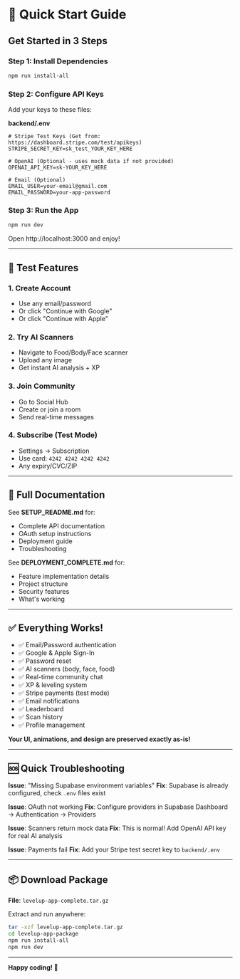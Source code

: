 # 🚀 Quick Start Guide

## Get Started in 3 Steps

### Step 1: Install Dependencies
```bash
npm run install-all
```

### Step 2: Configure API Keys
Add your keys to these files:

**backend/.env**
```env
# Stripe Test Keys (Get from: https://dashboard.stripe.com/test/apikeys)
STRIPE_SECRET_KEY=sk_test_YOUR_KEY_HERE

# OpenAI (Optional - uses mock data if not provided)
OPENAI_API_KEY=sk-YOUR_KEY_HERE

# Email (Optional)
EMAIL_USER=your-email@gmail.com
EMAIL_PASSWORD=your-app-password
```

### Step 3: Run the App
```bash
npm run dev
```

Open http://localhost:3000 and enjoy!

---

## 🎯 Test Features

### 1. Create Account
- Use any email/password
- Or click "Continue with Google"
- Or click "Continue with Apple"

### 2. Try AI Scanners
- Navigate to Food/Body/Face scanner
- Upload any image
- Get instant AI analysis + XP

### 3. Join Community
- Go to Social Hub
- Create or join a room
- Send real-time messages

### 4. Subscribe (Test Mode)
- Settings → Subscription
- Use card: `4242 4242 4242 4242`
- Any expiry/CVC/ZIP

---

## 📖 Full Documentation

See **SETUP_README.md** for:
- Complete API documentation
- OAuth setup instructions
- Deployment guide
- Troubleshooting

See **DEPLOYMENT_COMPLETE.md** for:
- Feature implementation details
- Project structure
- Security features
- What's working

---

## ✅ Everything Works!

- ✅ Email/Password authentication
- ✅ Google & Apple Sign-In
- ✅ Password reset
- ✅ AI scanners (body, face, food)
- ✅ Real-time community chat
- ✅ XP & leveling system
- ✅ Stripe payments (test mode)
- ✅ Email notifications
- ✅ Leaderboard
- ✅ Scan history
- ✅ Profile management

**Your UI, animations, and design are preserved exactly as-is!**

---

## 🆘 Quick Troubleshooting

**Issue**: "Missing Supabase environment variables"
**Fix**: Supabase is already configured, check `.env` files exist

**Issue**: OAuth not working
**Fix**: Configure providers in Supabase Dashboard → Authentication → Providers

**Issue**: Scanners return mock data
**Fix**: This is normal! Add OpenAI API key for real AI analysis

**Issue**: Payments fail
**Fix**: Add your Stripe test secret key to `backend/.env`

---

## 📦 Download Package

**File**: `levelup-app-complete.tar.gz`

Extract and run anywhere:
```bash
tar -xzf levelup-app-complete.tar.gz
cd levelup-app-package
npm run install-all
npm run dev
```

---

**Happy coding! 🎉**
